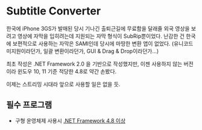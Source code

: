 # Subtitle Converter

한국에 iPhone 3GS가 발매된 당시 기나긴 출퇴근길에 무료함을 달래줄 외국 영상을 보려고 영상에 자막을 입히려는데 지원되는 자막 형식이 SubRip뿐이었다.
난감한 건 한국에 보편적으로 사용하는 자막은 SAMI인데 당시에 마땅한 변환 앱이 없었다. (유니코드 미지원이라던가, 일괄 변환이라던가, GUI & Drag & Drop이라던가...)

최초 작성은 .NET Framework 2.0 을 기반으로 작성했지만, 이젠 사용하지 않는 버전이라 윈도우 10, 11 기준 적당한 4.8로 약간 손봤다.

이제는 스트리밍 시대라 앞으로 사용할 일은 없을 듯.

## 필수 프로그램

- 구형 운영체제 사용시 [.NET Framework 4.8 이상](https://dotnet.microsoft.com/en-us/download/dotnet-framework)

